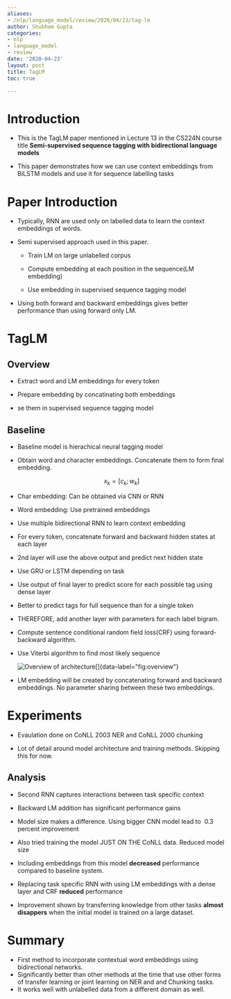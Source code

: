 ```yaml
---
aliases:
- /nlp/language_model/review/2020/04/23/tag-lm
author: Shubham Gupta
categories:
- nlp
- language_model
- review
date: '2020-04-23'
layout: post
title: TagLM
toc: true

---
```


Introduction
============

-   This is the TagLM paper mentioned in Lecture 13 in the CS224N
    course title **Semi-supervised sequence tagging with bidirectional language models**


-   This paper demonstrates how we can use context embeddings from
    BiLSTM models and use it for sequence labelling tasks

Paper Introduction
==================

-   Typically, RNN are used only on labelled data to learn the context
    embeddings of words.

-   Semi supervised approach used in this paper.

    -   Train LM on large unlabelled corpus

    -   Compute embedding at each position in the sequence(LM embedding)

    -   Use embedding in supervised sequence tagging model

-   Using both forward and backward embeddings gives better performance
    than using forward only LM.

TagLM
=====

Overview
--------

-   Extract word and LM embeddings for every token

-   Prepare embedding by concatinating both embeddings

-   se them in supervised sequence tagging model

Baseline
--------

-   Baseline model is hierachical neural tagging model

-   Obtain word and character embeddings. Concatenate them to form final
    embedding.

    $$ x_k = [c_k;w_k] $$

-   Char embedding: Can be obtained via CNN or RNN

-   Word embedding: Use pretrained embeddings

-   Use multiple bidirectional RNN to learn context embedding

-   For every token, concatenate forward and backward hidden states at
    each layer

-   2nd layer will use the above output and predict next hidden state

-   Use GRU or LSTM depending on task

-   Use output of final layer to predict score for each possible tag
    using dense layer

-   Better to predict tags for full sequence than for a single token

-   THEREFORE, add another layer with parameters for each label bigram.

-   Compute sentence conditional random field loss(CRF) using
    forward-backward algorithm.

-   Use Viterbi algorithm to find most likely sequence

    ![Overview of architecture[]{data-label="fig:overview"}]({{site.baseurl}}/images/taglm/overview.png)


-   LM embedding will be created by concatenating forward and backward
    embeddings. No parameter sharing between these two embeddings.

Experiments
===========

-   Evaulation done on CoNLL 2003 NER and CoNLL 2000 chunking

-   Lot of detail around model architecture and training methods.
    Skipping this for now.

Analysis
--------

-   Second RNN captures interactions between task specific context

-   Backward LM addition has significant performance gains

-   Model size makes a difference. Using bigger CNN model lead to  0.3
    percent improvement

-   Also tried training the model JUST ON THE CoNLL data. Reduced model
    size

-   Including embeddings from this model **decreased** performance
    compared to baseline system.

-   Replacing task specific RNN with using LM embeddings with a dense
    layer and CRF **reduced** performance

-   Improvement shown by transferring knowledge from other tasks
    **almost disappers** when the initial model is trained on a large
    dataset. 

Summary
======

- First method to incorporate contextual word embeddings using bidirectional networks.
- Significantly better than other methods at the time that use other forms of transfer learning or joint learning on NER and and Chunking tasks.
- It works well with unlabelled data from a different domain as well.
